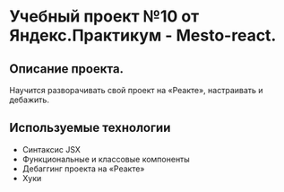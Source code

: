 # Учебный проект №10 от Яндекс.Практикум - Mesto-react.

## Описание проекта.

 Научится разворачивать свой проект на «Реакте», настраивать и дебажить. 

## Используемые технологии

* Синтаксис JSX
* Функциональные и классовые компоненты
* Дебаггинг проекта на «Реакте»
* Хуки